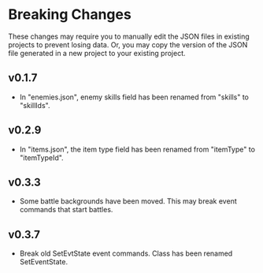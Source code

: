 Breaking Changes
================

These changes may require you to manually edit the JSON files in existing projects to prevent losing data. Or, you may copy the version of the JSON file generated in a new project to your existing project.

v0.1.7
------
 - In "enemies.json", enemy skills field has been renamed from "skills" to "skillIds".

v0.2.9
------
 - In "items.json", the item type field has been renamed from "itemType" to "itemTypeId".

v0.3.3
------
 - Some battle backgrounds have been moved. This may break event commands that start battles.

v0.3.7
------
 - Break old SetEvtState event commands. Class has been renamed SetEventState.

